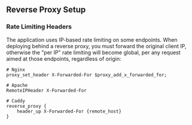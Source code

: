 ## Reverse Proxy Setup
### Rate Limiting Headers
The application uses IP-based rate limiting on some endpoints. When deploying behind a reverse proxy, you must forward the 
original client IP, otherwise the "per IP" rate limiting will become global, per any request aimed at those endpoints, regardless of origin:

```text
# Nginx
proxy_set_header X-Forwarded-For $proxy_add_x_forwarded_for;

# Apache
RemoteIPHeader X-Forwarded-For

# Caddy
reverse_proxy {
    header_up X-Forwarded-For {remote_host}
}
```
